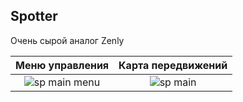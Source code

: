 ## Spotter
Очень сырой аналог Zenly

Меню управления            |  Карта передвижений
:-------------------------:|:-------------------------:
![sp main menu](https://github.com/shonqwezon/Spotter-Lt/assets/62799691/267fc149-e2d6-4666-81df-3b620bf86c69) |  ![sp main](https://github.com/shonqwezon/Spotter-Lt/assets/62799691/1003efca-7612-4e68-abeb-45cd7bd72e15)


